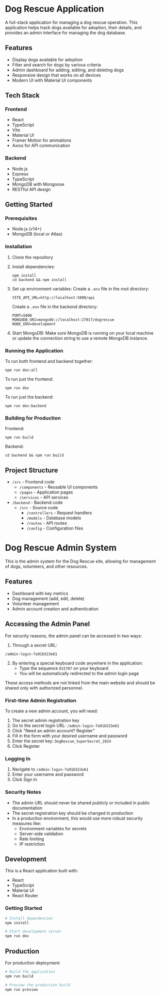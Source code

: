 # Dog Rescue Application

A full-stack application for managing a dog rescue operation. This application helps track dogs available for adoption, their details, and provides an admin interface for managing the dog database.

## Features

- Display dogs available for adoption
- Filter and search for dogs by various criteria
- Admin dashboard for adding, editing, and deleting dogs
- Responsive design that works on all devices
- Modern UI with Material UI components

## Tech Stack

### Frontend
- React
- TypeScript
- Vite
- Material UI
- Framer Motion for animations
- Axios for API communication

### Backend
- Node.js
- Express
- TypeScript
- MongoDB with Mongoose
- RESTful API design

## Getting Started

### Prerequisites
- Node.js (v14+)
- MongoDB (local or Atlas)

### Installation

1. Clone the repository
2. Install dependencies:
   ```
   npm install
   cd backend && npm install
   ```

3. Set up environment variables:
   Create a `.env` file in the root directory:
   ```
   VITE_API_URL=http://localhost:5000/api
   ```
   
   Create a `.env` file in the backend directory:
   ```
   PORT=5000
   MONGODB_URI=mongodb://localhost:27017/dogrescue
   NODE_ENV=development
   ```

4. Start MongoDB:
   Make sure MongoDB is running on your local machine or update the connection string to use a remote MongoDB instance.

### Running the Application

To run both frontend and backend together:
```
npm run dev:all
```

To run just the frontend:
```
npm run dev
```

To run just the backend:
```
npm run dev:backend
```

### Building for Production

Frontend:
```
npm run build
```

Backend:
```
cd backend && npm run build
```

## Project Structure

- `/src` - Frontend code
  - `/components` - Reusable UI components
  - `/pages` - Application pages
  - `/services` - API services
- `/backend` - Backend code
  - `/src` - Source code
    - `/controllers` - Request handlers
    - `/models` - Database models
    - `/routes` - API routes
    - `/config` - Configuration files

# Dog Rescue Admin System

This is the admin system for the Dog Rescue site, allowing for management of dogs, volunteers, and other resources.

## Features

- Dashboard with key metrics
- Dog management (add, edit, delete)
- Volunteer management
- Admin account creation and authentication

## Accessing the Admin Panel

For security reasons, the admin panel can be accessed in two ways:

1. Through a secret URL:
```
/admin-login-7a91b523e61
```

2. By entering a special keyboard code anywhere in the application:
   - Type the sequence `815787` on your keyboard
   - You will be automatically redirected to the admin login page

These access methods are not linked from the main website and should be shared only with authorized personnel.

### First-time Admin Registration

To create a new admin account, you will need:

1. The secret admin registration key
2. Go to the secret login URL: `/admin-login-7a91b523e61`
3. Click "Need an admin account? Register"
4. Fill in the form with your desired username and password
5. Enter the secret key: `DogRescue_SuperSecret_2024`
6. Click Register

### Logging In

1. Navigate to `/admin-login-7a91b523e61`
2. Enter your username and password
3. Click Sign In

### Security Notes

- The admin URL should never be shared publicly or included in public documentation
- The secret registration key should be changed in production
- In a production environment, this would use more robust security measures like:
  - Environment variables for secrets
  - Server-side validation
  - Rate limiting
  - IP restriction

## Development

This is a React application built with:

- React
- TypeScript
- Material UI
- React Router

### Getting Started

```bash
# Install dependencies
npm install

# Start development server
npm run dev
```

## Production

For production deployment:

```bash
# Build the application
npm run build

# Preview the production build
npm run preview
``` 